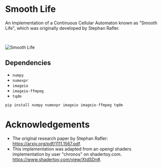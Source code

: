 # Smooth Life

An Implementation of a Continuous Cellular Automaton known as "Smooth Life", which was originally developed by Stephan Rafler.

<br />

![Smooth Life](docs/smoothlife.gif)

## Dependencies

* `numpy`
* `numexpr`
* `imageio`
* `imageio-ffmpeg`
* `tqdm`

```
pip install numpy numexpr imageio imageio-ffmpeg tqdm
```

# Acknowledgements

* The original research paper by Stephan Rafler: https://arxiv.org/pdf/1111.1567.pdf.
* This implementation was adapted from an opengl shaders implementation by user "chronos" on shadertoy.com. https://www.shadertoy.com/view/XtdSDn#.